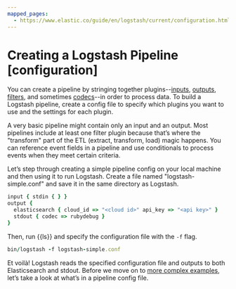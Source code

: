 ```yaml
---
mapped_pages:
  - https://www.elastic.co/guide/en/logstash/current/configuration.html
---
```


# Creating a Logstash Pipeline [configuration]

You can create a pipeline by stringing together plugins--[inputs](/reference/input-plugins.md), [outputs](/reference/output-plugins.md), [filters](/reference/filter-plugins.md), and sometimes [codecs](/reference/codec-plugins.md)--in order to process data. To build a Logstash pipeline, create a config file to specify which plugins you want to use and the settings for each plugin.

A very basic pipeline might contain only an input and an output. Most pipelines include at least one filter plugin because that’s where the "transform" part of the ETL (extract, transform, load) magic happens. You can reference event fields in a pipeline and use conditionals to process events when they meet certain criteria.

Let’s step through creating a simple pipeline config on your local machine and then using it to run Logstash. Create a file named "logstash-simple.conf" and save it in the same directory as Logstash.

```ruby
input { stdin { } }
output {
  elasticsearch { cloud_id => "<cloud id>" api_key => "<api key>" }
  stdout { codec => rubydebug }
}
```

Then, run {{ls}} and specify the configuration file with the `-f` flag.

```ruby
bin/logstash -f logstash-simple.conf
```

Et voilà! Logstash reads the specified configuration file and outputs to both Elasticsearch and stdout. Before we move on to [more complex examples](/reference/config-examples.md), let’s take a look at what’s in a pipeline config file.






